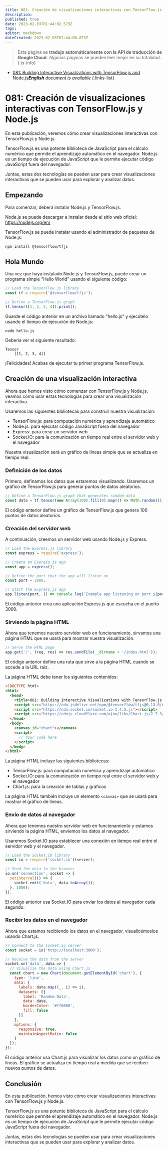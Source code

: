 ```yaml
---
title: 081: Creación de visualizaciones interactivas con TensorFlow.js y Node.js
description: 
published: true
date: 2023-02-03T01:44:02.579Z
tags: 
editor: markdown
dateCreated: 2023-02-03T01:44:00.873Z
---
```


> Esta página se **tradujo automáticamente con la API de traducción de Google Cloud**.
Algunas páginas se pueden leer mejor en su totalidad.{.is-info}



- [081: Building Interactive Visualizations with TensorFlow.js and Node.js***English** document is available*](/en/Knowledge-base/TensorFlow-js/Learning/081-building-interactive-visualizations-with-tensorflow-js-and-node-js)
{.links-list}


# 081: Creación de visualizaciones interactivas con TensorFlow.js y Node.js

En esta publicación, veremos cómo crear visualizaciones interactivas con TensorFlow.js y Node.js.

TensorFlow.js es una potente biblioteca de JavaScript para el cálculo numérico que permite el aprendizaje automático en el navegador. Node.js es un tiempo de ejecución de JavaScript que le permite ejecutar código JavaScript fuera del navegador.

Juntas, estas dos tecnologías se pueden usar para crear visualizaciones interactivas que se pueden usar para explorar y analizar datos.

## Empezando

Para comenzar, deberá instalar Node.js y TensorFlow.js.

Node.js se puede descargar e instalar desde el sitio web oficial: https://nodejs.org/en/

TensorFlow.js se puede instalar usando el administrador de paquetes de Node.js:

```
npm install @tensorflow/tfjs
```

## Hola Mundo

Una vez que haya instalado Node.js y TensorFlow.js, puede crear un programa simple "Hello World" usando el siguiente código:

```javascript
// Load the TensorFlow.js library
const tf = require('@tensorflow/tfjs');

// Define a TensorFlow.js graph
tf.tensor([1, 2, 3, 4]).print();
```

Guarde el código anterior en un archivo llamado "hello.js" y ejecútelo usando el tiempo de ejecución de Node.js:

```
node hello.js
```

Debería ver el siguiente resultado:

```
Tensor
    [[1, 2, 3, 4]]
```

 ¡Felicidades! Acabas de ejecutar tu primer programa TensorFlow.js.

## Creación de una visualización interactiva

Ahora que hemos visto cómo comenzar con TensorFlow.js y Node.js, veamos cómo usar estas tecnologías para crear una visualización interactiva.

Usaremos las siguientes bibliotecas para construir nuestra visualización:

- TensorFlow.js: para computación numérica y aprendizaje automático
- Node.js: para ejecutar código JavaScript fuera del navegador
- Express: para crear un servidor web
- Socket.IO: para la comunicación en tiempo real entre el servidor web y el navegador

Nuestra visualización será un gráfico de líneas simple que se actualiza en tiempo real.

### Definición de los datos

Primero, definamos los datos que estaremos visualizando. Usaremos un gráfico de TensorFlow.js para generar puntos de datos aleatorios.

```javascript
// Define a TensorFlow.js graph that generates random data
const data = tf.tensor(new Array(100).fill(0).map(() => Math.random()));
```

El código anterior define un gráfico de TensorFlow.js que genera 100 puntos de datos aleatorios.

### Creación del servidor web

A continuación, creemos un servidor web usando Node.js y Express.

```javascript
// Load the Express.js library
const express = require('express');

// Create an Express.js app
const app = express();

// Define the port that the app will listen on
const port = 3000;

// Start the Express.js app
app.listen(port, () => console.log(`Example app listening on port ${port}!`));
```

El código anterior crea una aplicación Express.js que escucha en el puerto 3000.

### Sirviendo la página HTML

Ahora que tenemos nuestro servidor web en funcionamiento, sirvamos una página HTML que se usará para mostrar nuestra visualización.

```javascript
// Serve the HTML page
app.get('/', (req, res) => res.sendFile(__dirname + '/index.html'));
```

El código anterior define una ruta que sirve a la página HTML cuando se accede a la URL raíz.

La página HTML debe tener los siguientes contenidos:

```html
<!DOCTYPE html>
<html>
  <head>
    <title>081: Building Interactive Visualizations with TensorFlow.js and Node.js</title>
    <script src="https://cdn.jsdelivr.net/npm/@tensorflow/tfjs@0.13.0/dist/tf.min.js"></script>
    <script src="https://cdn.socket.io/socket.io-1.4.5.js"></script>
    <script src="https://cdnjs.cloudflare.com/ajax/libs/Chart.js/2.7.3/Chart.min.js"></script>
  </head>
  <body>
    <canvas id="chart"></canvas>
    <script>
      // Your code here
    </script>
  </body>
</html>
```

La página HTML incluye las siguientes bibliotecas:

- TensorFlow.js: para computación numérica y aprendizaje automático
- Socket.IO: para la comunicación en tiempo real entre el servidor web y el navegador
- Chart.js: para la creación de tablas y gráficos

La página HTML también incluye un elemento ```<canvas>``` que se usará para mostrar el gráfico de líneas.

### Envío de datos al navegador

Ahora que tenemos nuestro servidor web en funcionamiento y estamos sirviendo la página HTML, enviemos los datos al navegador.

Usaremos Socket.IO para establecer una conexión en tiempo real entre el servidor web y el navegador.

```javascript
// Load the Socket.IO library
const io = require('socket.io')(server);

// Send the data to the browser
io.on('connection', socket => {
  setInterval(() => {
    socket.emit('data', data.toArray());
  }, 1000);
});
```

El código anterior usa Socket.IO para enviar los datos al navegador cada segundo.

### Recibir los datos en el navegador

Ahora que estamos recibiendo los datos en el navegador, visualicémoslos usando Chart.js.

```javascript
// Connect to the socket.io server
const socket = io('http://localhost:3000');

// Receive the data from the server
socket.on('data', data => {
  // Visualize the data using Chart.js
  const chart = new Chart(document.getElementById('chart'), {
    type: 'line',
    data: {
      labels: data.map((_, i) => i),
      datasets: [{
        label: 'Random Data',
        data: data,
        borderColor: '#ff0000',
        fill: false
      }]
    },
    options: {
      responsive: true,
      maintainAspectRatio: false
    }
  });
});
```

El código anterior usa Chart.js para visualizar los datos como un gráfico de líneas. El gráfico se actualiza en tiempo real a medida que se reciben nuevos puntos de datos.

## Conclusión

En esta publicación, hemos visto cómo crear visualizaciones interactivas con TensorFlow.js y Node.js.

TensorFlow.js es una potente biblioteca de JavaScript para el cálculo numérico que permite el aprendizaje automático en el navegador. Node.js es un tiempo de ejecución de JavaScript que le permite ejecutar código JavaScript fuera del navegador.

Juntas, estas dos tecnologías se pueden usar para crear visualizaciones interactivas que se pueden usar para explorar y analizar datos.